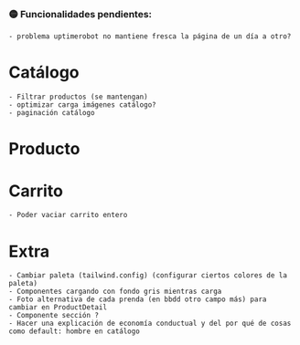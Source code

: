 ### 🟡 Funcionalidades pendientes:

    - problema uptimerobot no mantiene fresca la página de un día a otro?

# Catálogo

    - Filtrar productos (se mantengan)
    - optimizar carga imágenes catálogo?
    - paginación catálogo

# Producto

# Carrito

    - Poder vaciar carrito entero

# Extra

    - Cambiar paleta (tailwind.config) (configurar ciertos colores de la paleta)
    - Componentes cargando con fondo gris mientras carga
    - Foto alternativa de cada prenda (en bbdd otro campo más) para cambiar en ProductDetail
    - Componente sección ?
    - Hacer una explicación de economía conductual y del por qué de cosas como default: hombre en catálogo
